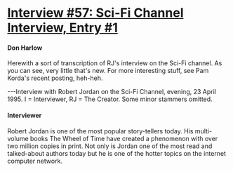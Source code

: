 # [Interview #57: Sci-Fi Channel Interview, Entry #1](https://www.theoryland.com/intvmain.php?i=57#1)

#### Don Harlow

Herewith a sort of transcription of RJ's interview on the Sci-Fi channel. As you can see, very little that's new. For more interesting stuff, see Pam Korda's recent posting, heh-heh.

---Interview with Robert Jordan on the Sci-Fi Channel, evening, 23 April 1995. I = Interviewer, RJ = The Creator. Some minor stammers omitted.

#### Interviewer

Robert Jordan is one of the most popular story-tellers today. His multi-volume books The Wheel of Time have created a phenomenon with over two million copies in print. Not only is Jordan one of the most read and talked-about authors today but he is one of the hotter topics on the internet computer network.

